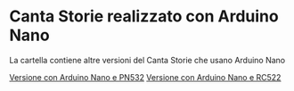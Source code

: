 # Canta Storie realizzato con Arduino Nano
La cartella contiene altre versioni del Canta Storie che usano Arduino Nano

[Versione con Arduino Nano e PN532](/10_Other_Versions/Arduino_Nano_PN532)
[Versione con Arduino Nano e RC522](/10_Other_Versions/Arduino_Nano_RC522)

